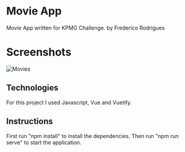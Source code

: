 # Movie App

Movie App written for KPMG Challenge.
by Frederico Rodrigues


# Screenshots

![Movies](https://i.ibb.co/9b51sxk/tela.png)

## Technologies

For this project I used Javascript, Vue and Vuetify.

## Instructions

First run "npm install" to install the dependencies. Then run "npm run serve" to start the application.